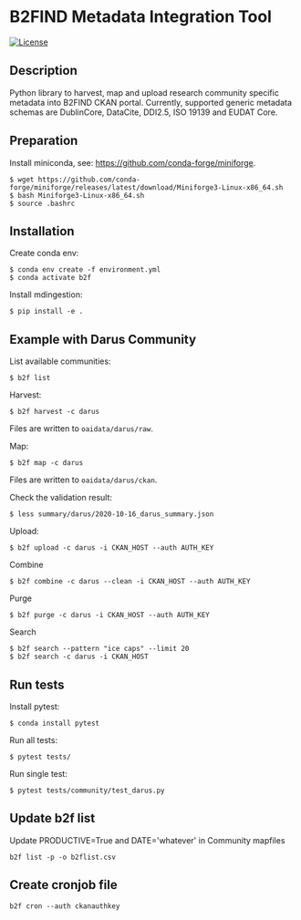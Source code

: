 # B2FIND Metadata Integration Tool

[![License](https://img.shields.io/badge/License-Apache%202.0-blue.svg)](https://opensource.org/licenses/Apache-2.0)

## Description

Python library to harvest, map and upload research community specific metadata into B2FIND CKAN portal. Currently, supported generic metadata schemas are DublinCore, DataCite, DDI2.5, ISO 19139 and EUDAT Core.

## Preparation

Install miniconda, see: https://github.com/conda-forge/miniforge.
```
$ wget https://github.com/conda-forge/miniforge/releases/latest/download/Miniforge3-Linux-x86_64.sh
$ bash Miniforge3-Linux-x86_64.sh
$ source .bashrc
```

## Installation

Create conda env:
```
$ conda env create -f environment.yml
$ conda activate b2f
```

Install mdingestion:
```
$ pip install -e .
```

## Example with Darus Community

List available communities:
```
$ b2f list
```

Harvest:
```
$ b2f harvest -c darus
```

Files are written to `oaidata/darus/raw`.

Map:
```
$ b2f map -c darus
```

Files are written to `oaidata/darus/ckan`.

Check the validation result:
```
$ less summary/darus/2020-10-16_darus_summary.json
```

Upload:
```
$ b2f upload -c darus -i CKAN_HOST --auth AUTH_KEY
```

Combine
```
$ b2f combine -c darus --clean -i CKAN_HOST --auth AUTH_KEY
```

Purge
```
$ b2f purge -c darus -i CKAN_HOST --auth AUTH_KEY
```
Search
```
$ b2f search --pattern "ice caps" --limit 20
$ b2f search -c darus -i CKAN_HOST 
```

## Run tests

Install pytest:
```
$ conda install pytest
```

Run all tests:
```
$ pytest tests/
```

Run single test:
```
$ pytest tests/community/test_darus.py
```
## Update b2f list

Update PRODUCTIVE=True and DATE='whatever' in Community mapfiles
```
b2f list -p -o b2flist.csv
```
## Create cronjob file
```
b2f cron --auth ckanauthkey
```
